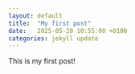 ```yaml
---
layout: default
title:  "My first post"
date:   2025-05-20 10:55:00 +0100
categories: jekyll update
---
```


This is my first post!
